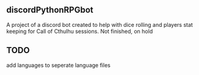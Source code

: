 <h2>discordPythonRPGbot</h2>
<p>A project of a discord bot created to help with dice rolling and players stat keeping for Call of Cthulhu sessions. Not finished, on hold</p>
<h2>TODO</h2>
<p>add languages to seperate language files</p>
